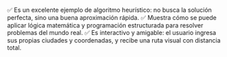 ✅ Es un excelente ejemplo de algoritmo heurístico: no busca la solución perfecta, sino una buena aproximación rápida.
✅ Muestra cómo se puede aplicar lógica matemática y programación estructurada para resolver problemas del mundo real.
✅ Es interactivo y amigable: el usuario ingresa sus propias ciudades y coordenadas, y recibe una ruta visual con distancia total.
